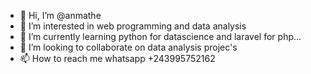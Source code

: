 - 👋 Hi, I’m @anmathe
- 👀 I’m interested in web programming and data analysis
- 🌱 I’m currently learning python for datascience and laravel for php...
- 💞️ I’m looking to collaborate on data analysis projec's
- 📫 How to reach me whatsapp +243995752162

